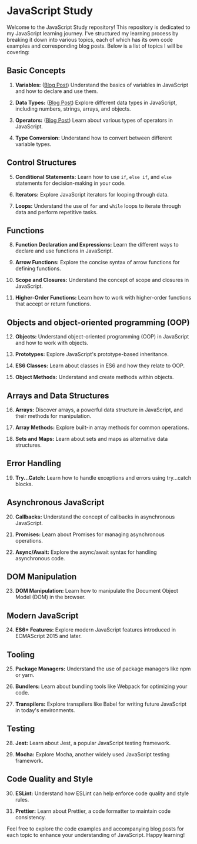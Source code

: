 # JavaScript Study

Welcome to the JavaScript Study repository! This repository is dedicated to my JavaScript learning journey. I've structured my learning process by breaking it down into various topics, each of which has its own code examples and corresponding blog posts. Below is a list of topics I will be covering:

## Basic Concepts

1. **Variables:** ([Blog Post](https://linkzy.dev/understanding-variables-in-javascript/)) Understand the basics of variables in JavaScript and how to declare and use them.

2. **Data Types:** ([Blog Post](https://linkzy.dev/understanding-javascript-data-structures/)) Explore different data types in JavaScript, including numbers, strings, arrays, and objects.

3. **Operators:** ([Blog Post](https://linkzy.dev/a-comprehensive-guide-to-javascript-operators/)) Learn about various types of operators in JavaScript.

4. **Type Conversion:** Understand how to convert between different variable types.

## Control Structures

5. **Conditional Statements:** Learn how to use `if`, `else if`, and `else` statements for decision-making in your code.

6. **Iterators:** Explore JavaScript iterators for looping through data.

7. **Loops:** Understand the use of `for` and `while` loops to iterate through data and perform repetitive tasks.

## Functions

8. **Function Declaration and Expressions:** Learn the different ways to declare and use functions in JavaScript.

9. **Arrow Functions:** Explore the concise syntax of arrow functions for defining functions.

10. **Scope and Closures:** Understand the concept of scope and closures in JavaScript.

11. **Higher-Order Functions:** Learn how to work with higher-order functions that accept or return functions.

## Objects and object-oriented programming (OOP)

12. **Objects:** Understand object-oriented programming (OOP) in JavaScript and how to work with objects.

13. **Prototypes:** Explore JavaScript's prototype-based inheritance.

14. **ES6 Classes:** Learn about classes in ES6 and how they relate to OOP.

15. **Object Methods:** Understand and create methods within objects.

## Arrays and Data Structures

16. **Arrays:** Discover arrays, a powerful data structure in JavaScript, and their methods for manipulation.

17. **Array Methods:** Explore built-in array methods for common operations.

18. **Sets and Maps:** Learn about sets and maps as alternative data structures.

## Error Handling

19. **Try...Catch:** Learn how to handle exceptions and errors using try...catch blocks.

## Asynchronous JavaScript

20. **Callbacks:** Understand the concept of callbacks in asynchronous JavaScript.

21. **Promises:** Learn about Promises for managing asynchronous operations.

22. **Async/Await:** Explore the async/await syntax for handling asynchronous code.

## DOM Manipulation

23. **DOM Manipulation:** Learn how to manipulate the Document Object Model (DOM) in the browser.

## Modern JavaScript

24. **ES6+ Features:** Explore modern JavaScript features introduced in ECMAScript 2015 and later.

## Tooling

25. **Package Managers:** Understand the use of package managers like npm or yarn.

26. **Bundlers:** Learn about bundling tools like Webpack for optimizing your code.

27. **Transpilers:** Explore transpilers like Babel for writing future JavaScript in today's environments.

## Testing

28. **Jest:** Learn about Jest, a popular JavaScript testing framework.

29. **Mocha:** Explore Mocha, another widely used JavaScript testing framework.

## Code Quality and Style

30. **ESLint:** Understand how ESLint can help enforce code quality and style rules.

31. **Prettier:** Learn about Prettier, a code formatter to maintain code consistency.

Feel free to explore the code examples and accompanying blog posts for each topic to enhance your understanding of JavaScript. Happy learning!
